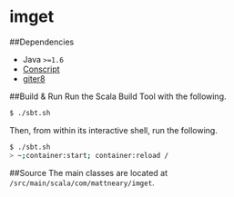 # imget #

##Dependencies
- Java `>=1.6`
- [Conscript](https://github.com/n8han/conscript)
- [giter8](https://github.com/n8han/giter8/)

##Build & Run
Run the Scala Build Tool with the following.

```sh
$ ./sbt.sh
```

Then, from within its interactive shell, run the following.

```sh
$ ./sbt.sh
> ~;container:start; container:reload /
```

##Source
The main classes are located at `/src/main/scala/com/mattneary/imget`.

